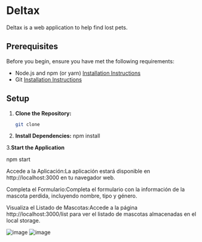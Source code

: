 # Deltax

Deltax is a web application to help find lost pets.

## Prerequisites

Before you begin, ensure you have met the following requirements:

- Node.js and npm (or yarn) [Installation Instructions](https://nodejs.org/)
- Git [Installation Instructions](https://git-scm.com/)

## Setup

1. **Clone the Repository:**

   ```bash
   git clone
   
2. **Install Dependencies:**
    npm install

3.**Start the Application**

npm start

Accede a la Aplicación:La aplicación estará disponible en http://localhost:3000 en tu navegador web.

Completa el Formulario:Completa el formulario con la información de la mascota perdida, incluyendo nombre, tipo y género.

Visualiza el Listado de Mascotas:Accede a la página http://localhost:3000/list para ver el listado de mascotas almacenadas en el local storage.

![image](https://github.com/victormoncada2301/deltax/assets/33320681/05307b00-dd38-475d-907f-1570d3018fd5)
![image](https://github.com/victormoncada2301/deltax/assets/33320681/f87d40c3-c3e7-451d-a7cc-cb23d1a21f39)







   
